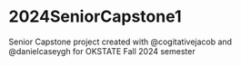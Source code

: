 # 2024SeniorCapstone1
Senior Capstone project created with @cogitativejacob and @danielcaseygh for OKSTATE Fall 2024 semester

